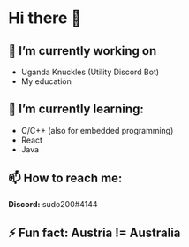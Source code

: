 # Hi there 👋

## 🔭 I’m currently working on
- Uganda Knuckles (Utility Discord Bot)
- My education

## 🌱 I’m currently learning:
- C/C++ (also for embedded programming)
- React
- Java

## 📫 How to reach me: 
**Discord:** sudo200#4144

## ⚡ Fun fact: Austria != Australia
